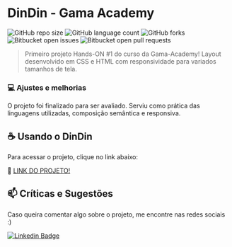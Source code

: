 # DinDin - Gama Academy

<!---Esses são exemplos. Veja https://shields.io para outras pessoas ou para personalizar este conjunto de escudos. Você pode querer incluir dependências, status do projeto e informações de licença aqui--->

![GitHub repo size](https://img.shields.io/github/repo-size/eduardo-fonseca/dindin-gama?style=for-the-badge)
![GitHub language count](https://img.shields.io/github/languages/count/eduardo-fonseca/dindin-gama?style=for-the-badge)
![GitHub forks](https://img.shields.io/github/forks/eduardo-fonseca/dindin-gama?style=for-the-badge)
![Bitbucket open issues](https://img.shields.io/bitbucket/issues/eduardo-fonseca/dindin-gama?style=for-the-badge)
![Bitbucket open pull requests](https://img.shields.io/bitbucket/pr-raw/eduardo-fonseca/dindin-gama?style=for-the-badge)

> Primeiro projeto Hands-ON #1 do curso da Gama-Academy! Layout desenvolvido em CSS e HTML com responsividade para variados tamanhos de tela.

### 💻 Ajustes e melhorias

O projeto foi finalizado para ser avaliado. Serviu como prática das linguagens utilizadas, composição semântica e responsiva.

## ☕ Usando o DinDin

Para acessar o projeto, clique no link abaixo:

🚀 <a href="http://eduardo-fonseca.github.io/dindin-gama/">LINK DO PROJETO!</a>

## 📫 Críticas e Sugestões
<!---Se o seu README for longo ou se você tiver algum processo ou etapas específicas que deseja que os contribuidores sigam, considere a criação de um arquivo CONTRIBUTING.md separado--->
Caso queira comentar algo sobre o projeto, me encontre nas redes sociais :)

[![Linkedin Badge](https://img.shields.io/badge/-LinkedIn-blue?style=flat-square&logo=Linkedin&logoColor=white&link=https://www.linkedin.com/in/bruno-nishimura/)](https://www.linkedin.com/in/-eduardofonseca/)

